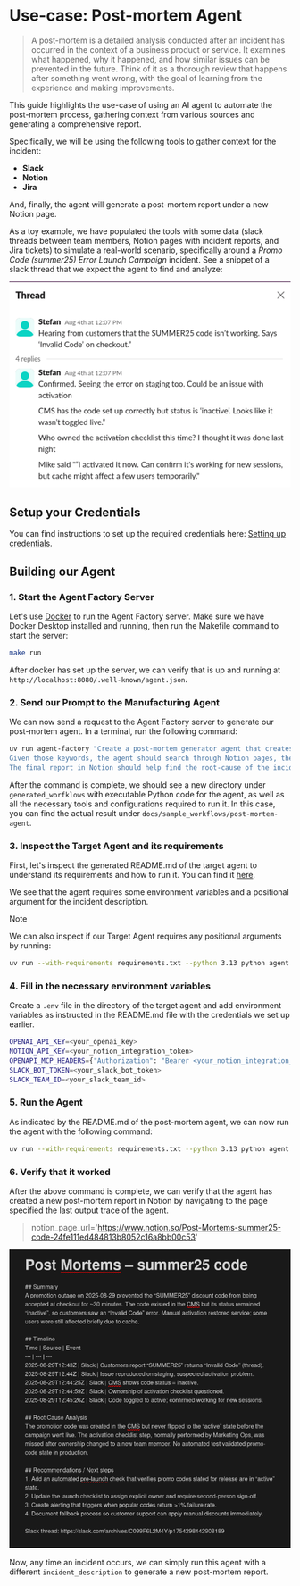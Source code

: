 # Use-case: Post-mortem Agent

> A post-mortem is a detailed analysis conducted after an incident has occurred in the context of a business product or service.
> It examines what happened, why it happened, and how similar issues can be prevented in the future.
> Think of it as a thorough review that happens after something went wrong, with the goal of learning from the experience and making improvements.

This guide highlights the use-case of using an AI agent to automate the post-mortem process, gathering context from various sources and generating a comprehensive report.

Specifically, we will be using the following tools to gather context for the incident:
- **Slack**
- **Notion**
- **Jira**

And, finally, the agent will generate a post-mortem report under a new Notion page.

As a toy example, we have populated the tools with some data (slack threads between team members, Notion pages with incident reports, and Jira tickets) to simulate a real-world scenario, specifically around a _Promo Code (summer25) Error Launch Campaign_ incident. See a snippet of a slack thread that we expect the agent to find and analyze:

![post-mortem-slack-thread.png](post-mortem-slack-thread.png)

## Setup your Credentials

You can find instructions to set up the required credentials here: [Setting up credentials](../user-guide/mcp-credentials.md).

## Building our Agent

### 1. Start the Agent Factory Server

Let's use [Docker](https://www.docker.com/products/docker-desktop) to run the Agent Factory server. Make sure we have Docker Desktop installed and running, then run the Makefile command to start the server:

```bash
make run
```

After docker has set up the server, we can verify that is up and running at `http://localhost:8080/.well-known/agent.json`.

### 2. Send our Prompt to the Manufacturing Agent

We can now send a request to the Agent Factory server to generate our post-mortem agent. In a terminal, run the following command:

```bash
uv run agent-factory "Create a post-mortem generator agent that creates a post-mortem report in Notion in a new page based on a few keywords provided by the user.
Given those keywords, the agent should search through Notion pages, the #marketing-ops Slack Channel, and the tickets in Jira to find relevant information about the incident.
The final report in Notion should help find the root-cause of the incident and provide relevant analysis and a timeline."
```

After the command is complete, we should see a new directory under `generated_worfklows` with executable Python code for the agent, as well as all the necessary tools and configurations required to run it. In this case, you can find the actual result under `docs/sample_workflows/post-mortem-agent`.

### 3. Inspect the Target Agent and its requirements

First, let's inspect the generated README.md of the target agent to understand its requirements and how to run it. You can find it [here](../sample_workflows/post-mortem-agent/README.md).

We see that the agent requires some environment variables and a positional argument for the incident description.

> [!NOTE]
> We can also inspect if our Target Agent requires any positional arguments by running:
> ```bash
> uv run --with-requirements requirements.txt --python 3.13 python agent.py --help
> ```


### 4. Fill in the necessary environment variables

Create a `.env` file in the directory of the target agent and add environment variables as instructed in the README.md file with the credentials we set up earlier.

```bash
OPENAI_API_KEY=<your_openai_key>
NOTION_API_KEY=<your_notion_integration_token>
OPENAPI_MCP_HEADERS={"Authorization": "Bearer <your_notion_integration_token>", "Notion-Version": "2022-06-28" }
SLACK_BOT_TOKEN=<your_slack_bot_token>
SLACK_TEAM_ID=<your_slack_team_id>
```

### 5. Run the Agent

As indicated by the README.md of the post-mortem agent, we can now run the agent with the following command:

```bash
uv run --with-requirements requirements.txt --python 3.13 python agent.py --incident_description "Summer25 code"
```

### 6. Verify that it worked

After the above command is complete, we can verify that the agent has created a new post-mortem report in Notion by navigating to the page specified the last output trace of the agent.

> notion_page_url='https://www.notion.so/Post-Mortems-summer25-code-24fe111ed484813b8052c16a8bb00c53'

![img.png](post-mortem-generated-notion-page.png)

Now, any time an incident occurs, we can simply run this agent with a different `incident_description` to generate a new post-mortem report.
